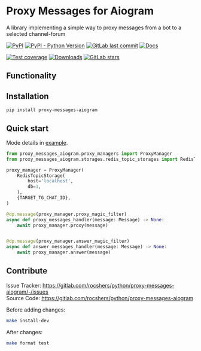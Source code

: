 # Proxy Messages for Aiogram

A library implementing a simple way to proxy messages from a bot to a selected channel-forum

[![PyPI](https://img.shields.io/pypi/v/proxy-messages-aiogram)](https://pypi.org/project/proxy-messages-aiogram/)
[![PyPI - Python Version](https://img.shields.io/pypi/pyversions/proxy-messages-aiogram)](https://pypi.org/project/proxy-messages-aiogram/)
[![GitLab last commit](https://img.shields.io/gitlab/last-commit/rocshers/python/proxy-messages-aiogram)](https://gitlab.com/rocshers/python/proxy-messages-aiogram)
[![Docs](https://img.shields.io/badge/docs-exist-blue)](https://rocshers.gitlab.io/python/proxy-messages-aiogram/)

[![Test coverage](https://codecov.io/gitlab/rocshers:python/proxy-messages-aiogram/graph/badge.svg?token=3C6SLDPHUC)](https://codecov.io/gitlab/rocshers:python/proxy-messages-aiogram)
[![Downloads](https://static.pepy.tech/badge/proxy-messages-aiogram)](https://pepy.tech/project/proxy-messages-aiogram)
[![GitLab stars](https://img.shields.io/gitlab/stars/rocshers/python/proxy-messages-aiogram)](https://gitlab.com/rocshers/python/proxy-messages-aiogram)

## Functionality

## Installation

`pip install proxy-messages-aiogram`

## Quick start

Mode details in [example](./test_app.py).

```python
from proxy_messages_aiogram.proxy_managers import ProxyManager
from proxy_messages_aiogram.storages.redis_topic_storages import RedisTopicStorage

proxy_manager = ProxyManager(
    RedisTopicStorage(
        host='localhost',
        db=1,
    ),
    {TARGET_TG_CHAT_ID},
)

@dp.message(proxy_manager.proxy_magic_filter)
async def proxy_messages_handler(message: Message) -> None:
    await proxy_manager.proxy(message)


@dp.message(proxy_manager.answer_magic_filter)
async def answer_messages_handler(message: Message) -> None:
    await proxy_manager.answer(message)
```

## Contribute

Issue Tracker: <https://gitlab.com/rocshers/python/proxy-messages-aiogram/-/issues>  
Source Code: <https://gitlab.com/rocshers/python/proxy-messages-aiogram>

Before adding changes:

```bash
make install-dev
```

After changes:

```bash
make format test
```
